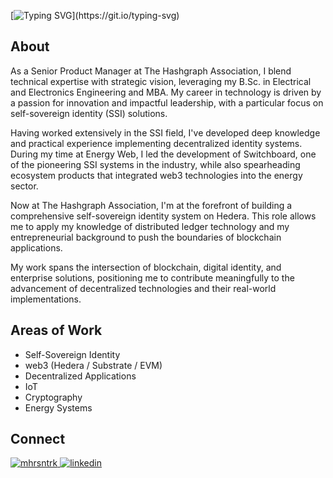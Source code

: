 [![Typing SVG](https://readme-typing-svg.herokuapp.com?size=35&color=FF6900&vCenter=true&width=750&lines=hello%2C+world.;hello%2C+decentralized+world.)](https://git.io/typing-svg)

## About
As a Senior Product Manager at The Hashgraph Association, I blend technical expertise with strategic vision, leveraging my B.Sc. in Electrical and Electronics Engineering and MBA. My career in technology is driven by a passion for innovation and impactful leadership, with a particular focus on self-sovereign identity (SSI) solutions.

Having worked extensively in the SSI field, I've developed deep knowledge and practical experience implementing decentralized identity systems. During my time at Energy Web, I led the development of Switchboard, one of the pioneering SSI systems in the industry, while also spearheading ecosystem products that integrated web3 technologies into the energy sector.

Now at The Hashgraph Association, I'm at the forefront of building a comprehensive self-sovereign identity system on Hedera. This role allows me to apply my knowledge of distributed ledger technology and my entrepreneurial background to push the boundaries of blockchain applications.

My work spans the intersection of blockchain, digital identity, and enterprise solutions, positioning me to contribute meaningfully to the advancement of decentralized technologies and their real-world implementations.

## Areas of Work
- Self-Sovereign Identity
- web3 (Hedera / Substrate / EVM)
- Decentralized Applications
- IoT
- Cryptography
- Energy Systems

## Connect
<div align="left">
  <a href="https://twitter.com/mhrsntrk" target="blank"><img src="https://img.shields.io/twitter/follow/mhrsntrk?logo=twitter&style=for-the-badge" alt="mhrsntrk" />
  </a>
  <a href="https://linkedin.com/in/mahirsenturk" target="_blank">
    <img src=https://img.shields.io/badge/linkedin-%231E77B5.svg?&style=for-the-badge&logo=linkedin&logoColor=white alt=linkedin style="margin-bottom: 5px;" />
  </a>
</div>  

